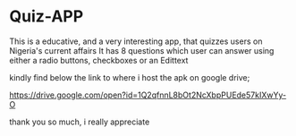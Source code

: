# Quiz-APP
This is a educative, and a very interesting app, that quizzes users on Nigeria's current affairs
It has 8 questions which user can answer using either a radio buttons, checkboxes or an Edittext

kindly find below the link to where i host the apk on google drive;

https://drive.google.com/open?id=1Q2qfnnL8bOt2NcXbpPUEde57kIXwYy-O

thank you so much, i really appreciate
